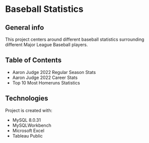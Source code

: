 # Baseball Statistics

## General info
This project centers around different baseball statistics surrounding different Major League Baseball players.

## Table of Contents
* Aaron Judge 2022 Regular Season Stats
* Aaron Judge 2022 Career Stats
* Top 10 Most Homeruns Statistics

## Technologies
Project is created with:
* MySQL 8.0.31
* MySQLWorkbench 
* Microsoft Excel
* Tableau Public 
